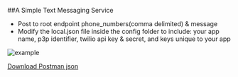 ##A Simple Text Messaging Service

* Post to root endpoint phone_numbers(comma delimited) & message
* Modify the local.json file inside the config folder to include: your app name, p3p identifier, twilio api key & secret, and keys unique to your app


![example](https://raw.githubusercontent.com/gohart/koa-twilio-text-tool/master/example/example.png)


[Download Postman json](https://raw.githubusercontent.com/gohart/koa-twilio-text-tool/master/example/postman.json)
